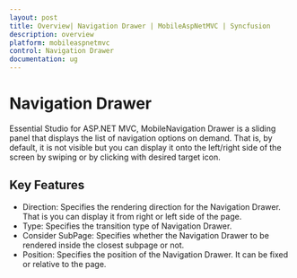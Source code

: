 ```yaml
---
layout: post
title: Overview| Navigation Drawer | MobileAspNetMVC | Syncfusion
description: overview
platform: mobileaspnetmvc
control: Navigation Drawer
documentation: ug
---
```


# Navigation Drawer

Essential Studio for ASP.NET MVC, MobileNavigation Drawer is a sliding panel that displays the list of navigation options on demand. That is, by default, it is not visible but you can display it onto the left/right side of the screen by swiping or by clicking with desired target icon.

## Key Features

* Direction: Specifies the rendering direction for the Navigation Drawer. That is you can display it from right or left side of the page.
* Type: Specifies the transition type of Navigation Drawer.
* Consider SubPage: Specifies whether the Navigation Drawer to be rendered inside the closest subpage or not.
* Position: Specifies the position of the Navigation Drawer. It can be fixed or relative to the page.



